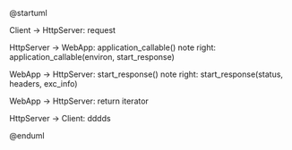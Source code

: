 @startuml

Client -> HttpServer: request

HttpServer -> WebApp: application_callable()
note right: application_callable(environ, start_response)

WebApp -> HttpServer: start_response()
note right: start_response(status, headers, exc_info)

WebApp -> HttpServer: return iterator

HttpServer -> Client: dddds

@enduml
